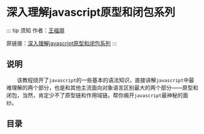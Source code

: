 # 深入理解javascript原型和闭包系列

::: tip 须知
作者：[王福朋](https://www.cnblogs.com/wangfupeng1988/)

原链接：[深入理解javascript原型和闭包系列](https://www.cnblogs.com/wangfupeng1988/p/3977924.html)
:::

## 说明

　　该教程绕开了`javascript`的一些基本的语法知识，直接讲解`javascript`中最难理解的两个部分，也是和其他主流面向对象语言区别最大的两个部分——原型和闭包，当然，肯定少不了原型链和作用域链。帮你揭开`javascript`最神秘的面纱。

## 目录

<template>
    <ol>
        <li v-for="item in data"><a :href="`/my-blog/docs/closure/${item.path}`">{{item.title}}</a></li>
    </ol>
</template>

<script>
import summary from './summary.js'
export default {
  props: ['slot-key'],
  data () {
    return {
      data: summary
    }
  },
  mounted () {
    localStorage.setItem('closure', JSON.stringify(this.data))
  }
}
</script>